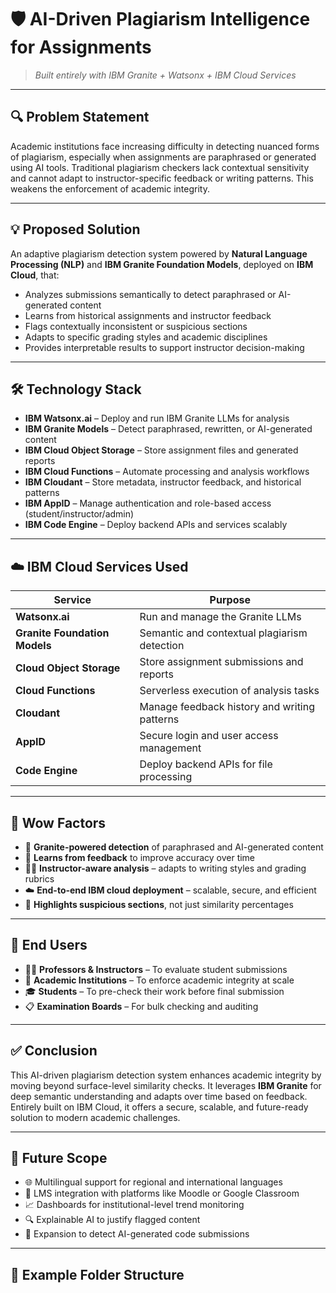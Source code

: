 # 🛡️ AI-Driven Plagiarism Intelligence for Assignments  
> _Built entirely with IBM Granite + Watsonx + IBM Cloud Services_

---

## 🔍 Problem Statement

Academic institutions face increasing difficulty in detecting nuanced forms of plagiarism, especially when assignments are paraphrased or generated using AI tools. Traditional plagiarism checkers lack contextual sensitivity and cannot adapt to instructor-specific feedback or writing patterns. This weakens the enforcement of academic integrity.

---

## 💡 Proposed Solution

An adaptive plagiarism detection system powered by **Natural Language Processing (NLP)** and **IBM Granite Foundation Models**, deployed on **IBM Cloud**, that:

- Analyzes submissions semantically to detect paraphrased or AI-generated content  
- Learns from historical assignments and instructor feedback  
- Flags contextually inconsistent or suspicious sections  
- Adapts to specific grading styles and academic disciplines  
- Provides interpretable results to support instructor decision-making

---

## 🛠️ Technology Stack

- **IBM Watsonx.ai** – Deploy and run IBM Granite LLMs for analysis  
- **IBM Granite Models** – Detect paraphrased, rewritten, or AI-generated content  
- **IBM Cloud Object Storage** – Store assignment files and generated reports  
- **IBM Cloud Functions** – Automate processing and analysis workflows  
- **IBM Cloudant** – Store metadata, instructor feedback, and historical patterns  
- **IBM AppID** – Manage authentication and role-based access (student/instructor/admin)  
- **IBM Code Engine** – Deploy backend APIs and services scalably

---

## ☁️ IBM Cloud Services Used

| Service | Purpose |
|--------|---------|
| **Watsonx.ai** | Run and manage the Granite LLMs |
| **Granite Foundation Models** | Semantic and contextual plagiarism detection |
| **Cloud Object Storage** | Store assignment submissions and reports |
| **Cloud Functions** | Serverless execution of analysis tasks |
| **Cloudant** | Manage feedback history and writing patterns |
| **AppID** | Secure login and user access management |
| **Code Engine** | Deploy backend APIs for file processing |

---

## 🌟 Wow Factors

- 🧠 **Granite-powered detection** of paraphrased and AI-generated content  
- 🔁 **Learns from feedback** to improve accuracy over time  
- 🧑‍🏫 **Instructor-aware analysis** – adapts to writing styles and grading rubrics  
- ☁️ **End-to-end IBM cloud deployment** – scalable, secure, and efficient  
- 🧾 **Highlights suspicious sections**, not just similarity percentages

---

## 👥 End Users

- 🧑‍🏫 **Professors & Instructors** – To evaluate student submissions  
- 🏫 **Academic Institutions** – To enforce academic integrity at scale  
- 🎓 **Students** – To pre-check their work before final submission  
- 📋 **Examination Boards** – For bulk checking and auditing

---

## ✅ Conclusion

This AI-driven plagiarism detection system enhances academic integrity by moving beyond surface-level similarity checks. It leverages **IBM Granite** for deep semantic understanding and adapts over time based on feedback. Entirely built on IBM Cloud, it offers a secure, scalable, and future-ready solution to modern academic challenges.

---

## 🔮 Future Scope

- 🌐 Multilingual support for regional and international languages  
- 📎 LMS integration with platforms like Moodle or Google Classroom  
- 📈 Dashboards for institutional-level trend monitoring  
- 🔍 Explainable AI to justify flagged content  
- 🧪 Expansion to detect AI-generated code submissions

---

## 📁 Example Folder Structure

